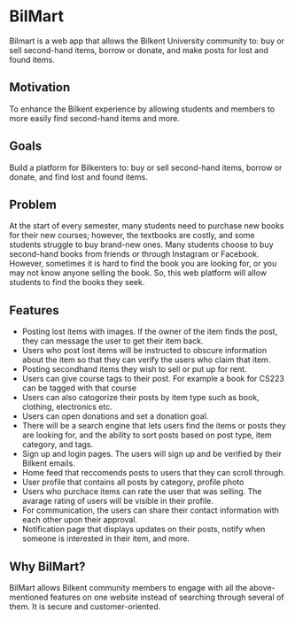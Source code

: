 # BilMart
Bilmart is a web app that allows the Bilkent University community to: buy or sell second-hand items, borrow or donate, and make posts for lost and found items.

## Motivation
To enhance the Bilkent experience by allowing students and members to more easily find second-hand items and more.
## Goals
Build a platform for Bilkenters to: buy or sell second-hand items, borrow or donate, and find lost and found items.
## Problem
At the start of every semester, many students need to purchase new books for their new courses; however, the textbooks are costly, and some students struggle to buy brand-new ones. Many students choose to buy second-hand books from friends or through Instagram or Facebook. However, sometimes it is hard to find the book you are looking for, or you may not know anyone selling the book. So, this web platform will allow students to find the books they seek.
## Features
- Posting lost items with images. If the owner of the item finds the post, they can message the user to get their item back.
- Users who post lost items will be instructed to obscure information about the item so that they can verify the users who claim that item.
- Posting secondhand items they wish to sell or put up for rent.
- Users can give course tags to their post. For example a book for CS223 can be tagged with that course
- Users can also catogorize their posts by item type such as book, clothing, electronics etc.
- Users can open donations and set a donation goal.
- There will be a search engine that lets users find the items or posts they are looking for, and the ability to sort posts based on post type, item category, and tags.
- Sign up and login pages. The users will sign up and be verified by their Bilkent emails.
- Home feed that reccomends posts to users that they can scroll through.
- User profile that contains all posts by category, profile photo
- Users who purchace items can rate the user that was selling. The avarage rating of users will be visible in their profile.
- For communication, the users can share their contact information with each other upon their approval.
- Notification page that displays updates on their posts, notify when someone is interested in their item, and more.
## Why BilMart?
BilMart allows Bilkent community members to engage with all the above-mentioned features on one website instead of searching through several of them. It is secure and customer-oriented.
